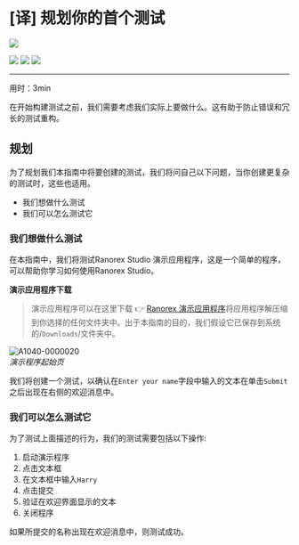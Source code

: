 # [译] 规划你的首个测试 

[![](https://img.shields.io/badge/OfficialPage-ClickMe-blue.svg?longCache=true&style=flat-square)][0]  

[![](https://img.shields.io/badge/Translator-TaylorTaurus-42B983.svg?longCache=true&style=flat-square)](https://github.com/taylortaurus) 
![](https://img.shields.io/badge/TranslateTime-2018年9月21日-green.svg?longCache=true&style=flat-square)
![](https://img.shields.io/badge/UpdateTime-2019年1月26日-green.svg?longCache=true&style=flat-square)

---

用时：3min

在开始构建测试之前，我们需要考虑我们实际上要做什么。这有助于防止错误和冗长的测试重构。


## 规划

为了规划我们本指南中将要创建的测试，我们将问自己以下问题，当你创建更复杂的测试时，这些也适用。

- 我们想做什么测试
- 我们可以怎么测试它

### 我们想做什么测试

在本指南中，我们将测试Ranorex Studio 演示应用程序，这是一个简单的程序，可以帮助你学习如何使用Ranorex Studio。


**演示应用程序下载**  
>  演示应用程序可以在这里下载 👉 [Ranorex 演示应用程序][1]将应用程序解压缩到你选择的任何文件夹中。出于本指南的目的，我们假设它已保存到系统的/`Downloads`/文件夹中。

![A1040-0000020](https://gitee.com/taylortaurus/RX_UserGuide_GitBook_Picbed/raw/master/Ranorizeyourselfin20minutes/A1040-0000020.png)  
*演示程序起始页*  

我们将创建一个测试，以确认在`Enter your name`字段中输入的文本在单击`Submit`之后出现在右侧的欢迎消息中。

### 我们可以怎么测试它

为了测试上面描述的行为，我们的测试需要包括以下操作:

1. 启动演示程序
2. 点击文本框
3. 在文本框中输入`Harry`
4. 点击提交
5. 验证在欢迎界面显示的文本
6. 关闭程序

如果所提交的名称出现在欢迎消息中，则测试成功。



[0]: https://www.ranorex.com/help/latest/ranorex-studio-fundamentals/ranorex-studio-fundamentals/3-plan-first-test/
[1]: https://www.ranorex.com/rx-media/rx-user-guide/latest/download/RxDemoApp.zip